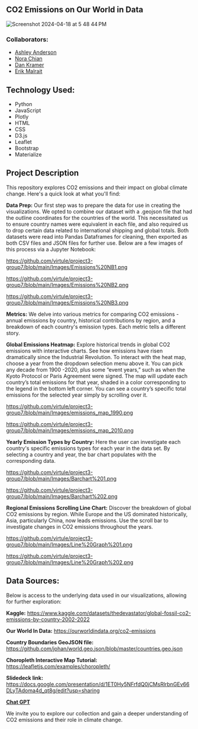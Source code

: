 ## CO2 Emissions on Our World in Data

![Screenshot 2024-04-18 at 5 48 44 PM](https://github.com/virtule/project3-group7/assets/151413928/73dfbe2a-1dd2-4e24-a6ea-1736a55b0572)


### Collaborators:

* [Ashley Anderson](https://github.com/AshleyKAnderson) <br>
* [Nora Chian](https://github.com/ndchian)<br>
* [Dan Kramer](https://github.com/d6kramer)<br>
* [Erik Malrait](https://github.com/virtule)<br>
  
## Technology Used:
* Python            
* JavaScript
* Plotly
* HTML
* CSS
* D3.js
* Leaflet
* Bootstrap
* Materialize
  
## Project Description
This repository explores CO2 emissions and their impact on global climate change. Here's a quick look at what you'll find:

**Data Prep:** Our first step was to prepare the data for use in creating the visualizations. We opted to combine our dataset with a .geojson file that had the outline coordinates for the countries of the world. This necessitated us to ensure country names were equivalent in each file, and also required us to drop certain data related to international shipping and global totals. Both datasets were read into Pandas Dataframes for cleaning, then exported as both CSV files and JSON files for further use. Below are a few images of this process via a Jupyter Notebook:

https://github.com/virtule/project3-group7/blob/main/Images/Emissions%20NB1.png

https://github.com/virtule/project3-group7/blob/main/Images/Emissions%20NB2.png

https://github.com/virtule/project3-group7/blob/main/Images/Emissions%20NB3.png

**Metrics:** We delve into various metrics for comparing CO2 emissions - annual emissions by country, historical contributions by region, and a breakdown of each country's emission types. Each metric tells a different story.

**Global Emissions Heatmap:** Explore historical trends in global CO2 emissions with interactive charts. See how emissions have risen dramatically since the Industrial Revolution. To interact with the heat map, choose a year from the dropdown selection menu above it. You can pick any decade from 1900 -2020, plus some “event years,” such as when the Kyoto Protocol or Paris Agreement were signed. The map will update each country’s total emissions for that year, shaded in a color corresponding to the legend in the bottom left corner. You can see a country’s specific total emissions for the selected year simply by scrolling over it.<br>

https://github.com/virtule/project3-group7/blob/main/Images/emissions_map_1990.png

https://github.com/virtule/project3-group7/blob/main/Images/emissions_map_2010.png

**Yearly Emission Types by Country:** Here the user can investigate each country's specific emissions types for each year in the data set. By selecting a country and year, the bar chart populates with the corresponding data.<br>

https://github.com/virtule/project3-group7/blob/main/Images/Barchart%201.png

https://github.com/virtule/project3-group7/blob/main/Images/Barchart%202.png

**Regional Emissions Scrolling Line Chart:** Discover the breakdown of global CO2 emissions by region. While Europe and the US dominated historically, Asia, particularly China, now leads emissions. Use the scroll bar to investigate changes in CO2 emissions throughout the years.<br>

https://github.com/virtule/project3-group7/blob/main/Images/Line%20Graph%201.png

https://github.com/virtule/project3-group7/blob/main/Images/Line%20Graph%202.png

## Data Sources: 

Below is access to the underlying data used in our visualizations, allowing for further exploration:

**Kaggle:** https://www.kaggle.com/datasets/thedevastator/global-fossil-co2-emissions-by-country-2002-2022 <br>

**Our World In Data:** https://ourworldindata.org/co2-emissions

**Country Boundaries GeoJSON file:** https://github.com/johan/world.geo.json/blob/master/countries.geo.json

**Choropleth Interactive Map Tutorial:** https://leafletjs.com/examples/choropleth/

**Slidedeck link:** https://docs.google.com/presentation/d/1ET0Hy5NFrfdQ0jCMsRlrbnGEv66DLyTAdoma4d_qt8g/edit?usp=sharing 

**[Chat GPT](https://chat.openai.com/)** 

We invite you to explore our collection and gain a deeper understanding of CO2 emissions and their role in climate change.
